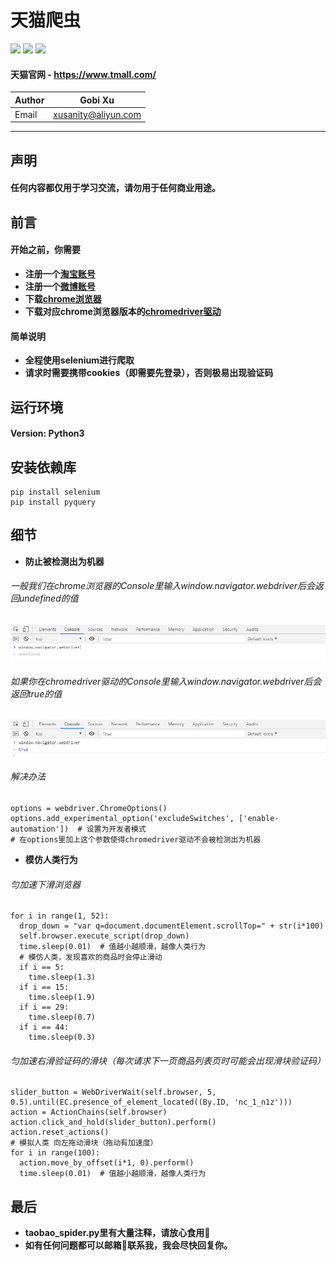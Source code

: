 # 天猫爬虫
![](https://img.shields.io/badge/Python-3.5.3-green.svg) ![](https://img.shields.io/badge/selenium-3.141.0-green.svg) ![](https://img.shields.io/badge/pyquery-1.4.0-green.svg)
#### 天猫官网 - https://www.tmall.com/
|Author|Gobi Xu|
|---|---|
|Email|xusanity@aliyun.com|
****
## 声明
#### 任何内容都仅用于学习交流，请勿用于任何商业用途。
## 前言
#### 开始之前，你需要
- **注册一个[淘宝账号](https://reg.taobao.com/member/reg/fill_mobile.htm)**
- **注册一个[微博账号](https://weibo.com/signup/signup.php)**
- **下载[chrome浏览器](https://chrome.en.softonic.com/)**
- **下载对应chrome浏览器版本的[chromedriver驱动](http://chromedriver.storage.googleapis.com/index.html)**
#### 简单说明
- **全程使用selenium进行爬取**
- **请求时需要携带cookies（即需要先登录），否则极易出现验证码**
## 运行环境
#### Version: Python3
## 安装依赖库
```
pip install selenium
pip install pyquery
```
## 细节
- **防止被检测出为机器**
###### 一般我们在chrome浏览器的Console里输入window.navigator.webdriver后会返回undefined的值
![enter image description here](picture/undefined.jpg)
###### 如果你在chromedriver驱动的Console里输入window.navigator.webdriver后会返回true的值
![enter image description here](picture/true.jpg)
###### 解决办法
```
options = webdriver.ChromeOptions()
options.add_experimental_option('excludeSwitches', ['enable-automation'])  # 设置为开发者模式
# 在options里加上这个参数使得chromedriver驱动不会被检测出为机器
```
- **模仿人类行为**
###### 匀加速下滑浏览器
```
for i in range(1, 52):
  drop_down = "var q=document.documentElement.scrollTop=" + str(i*100)
  self.browser.execute_script(drop_down)
  time.sleep(0.01)  # 值越小越顺滑，越像人类行为
  # 模仿人类，发现喜欢的商品时会停止滑动
  if i == 5:
    time.sleep(1.3)
  if i == 15:
    time.sleep(1.9)
  if i == 29:
    time.sleep(0.7)
  if i == 44:
    time.sleep(0.3)
```
###### 匀加速右滑验证码的滑块（每次请求下一页商品列表页时可能会出现滑块验证码）
```
slider_button = WebDriverWait(self.browser, 5, 0.5).until(EC.presence_of_element_located((By.ID, 'nc_1_n1z')))
action = ActionChains(self.browser)
action.click_and_hold(slider_button).perform()
action.reset_actions()
# 模拟人类 向左拖动滑块（拖动有加速度）
for i in range(100):
  action.move_by_offset(i*1, 0).perform()
  time.sleep(0.01)  # 值越小越顺滑，越像人类行为
```
## 最后
- **taobao_spider.py里有大量注释，请放心食用:meat_on_bone:**
- **如有任何问题都可以邮箱:email:联系我，我会尽快回复你。**
